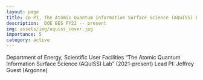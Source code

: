 ```yaml
---
layout: page
title: co-PI, The Atomic Quantum Information Surface Science (AQuISS) Lab
description:  DOE BES FY22 -- present
img: assets/img/aquiss_cover.jpg
importance: 5
category: active
---
```


Department of Energy, Scientific User Facilities ​“The Atomic Quantum Information Surface Science (AQuISS) Lab” (2021-present)
Lead PI: Jeffrey Guest (Argonne)
